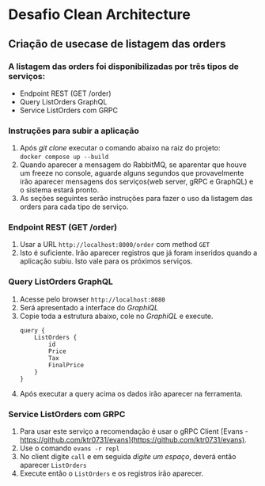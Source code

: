 # Desafio Clean Architecture

## Criação de usecase de listagem das orders

### A listagem das orders foi disponibilizadas por três tipos de serviços:
- Endpoint REST (GET /order)
- Query ListOrders GraphQL
- Service ListOrders com GRPC

### Instruções para subir a aplicação
1. Após _git clone_ executar o comando abaixo na raiz do projeto:   
    `docker compose up --build`
2. Quando aparecer a mensagem do RabbitMQ, se aparentar que houve um freeze no console, aguarde alguns segundos que 
provavelmente irão aparecer mensagens dos serviços(web server, gRPC e GraphQL) e o sistema estará pronto.
3.  As seções seguintes serão instruções para fazer o uso da listagem das orders para cada tipo de serviço.

### Endpoint REST (GET /order)
1. Usar a URL `http://localhost:8000/order` com method `GET`
2. Isto é suficiente. Irão aparecer registros que já foram inseridos quando a aplicação subiu. 
Isto vale para os próximos serviços.

### Query ListOrders GraphQL
1. Acesse pelo browser `http://localhost:8080`
2. Será apresentado a interface do _GraphiQL_
3. Copie toda a estrutura abaixo, cole no _GraphiQL_ e execute.
   ```
   query {
       ListOrders {
           id
           Price
           Tax
           FinalPrice
       }
   }
   ```
4. Após executar a query acima os dados irão aparecer na ferramenta.

### Service ListOrders com GRPC
1. Para usar este serviço a recomendação é usar o gRPC Client [Evans - https://github.com/ktr0731/evans](https://github.com/ktr0731/evans).
2. Use o comando `evans -r repl`
3. No client digite `call` e em seguida _digite um espaço_, deverá então aparecer `ListOrders`
4. Execute então o `ListOrders` e os registros irão aparecer.
